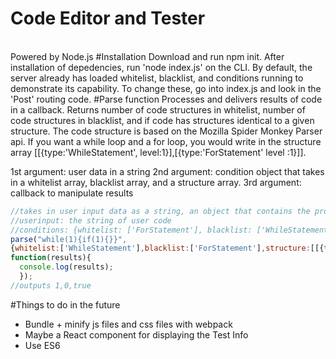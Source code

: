 <h1>Code Editor and Tester</h1>
<br>Powered by Node.js
#Installation
Download and run npm init. After installation of depedencies, run 'node index.js' on the CLI.
By default, the server already has loaded whitelist, blacklist, and conditions running to demonstrate its
capability. To change these, go into index.js and look in the 'Post' routing code.
#Parse function
Processes and delivers results of code in a callback. Returns number of code structures in whitelist,
number of code structures in blacklist, and if code has structures identical to a given structure.
The code structure is based on the Mozilla Spider Monkey Parser api. If you want a while loop and a for loop, you would
write in the structure array [[{type:'WhileStatement', level:1}],[{type:'ForStatement' level :1}]].

1st argument: user data in a string
2nd argument: condition object that takes in a whitelist array, blacklist array, and a structure array.
3rd argument: callback to manipulate results

``` js
//takes in user input data as a string, an object that contains the properties, and a callback
//userinput: the string of user code
//conditions: {whitelist: ['ForStatement'], blacklist: ['WhileStatement'], structure:[[{type:'WhileStatement', level:1}]]
parse("while(1){if(1){}}",
{whitelist:['WhileStatement'],blacklist:['ForStatement'],structure:[[{type:'WhileStatement', level:1}]]},
function(results){
  console.log(results);
  });
//outputs 1,0,true
```
#Things to do in the future
<ul>
  <li>Bundle + minify js files and css files with webpack</li>
  <li>Maybe a React component for displaying the Test Info</li>
  <li>Use ES6</li>
</ul>
